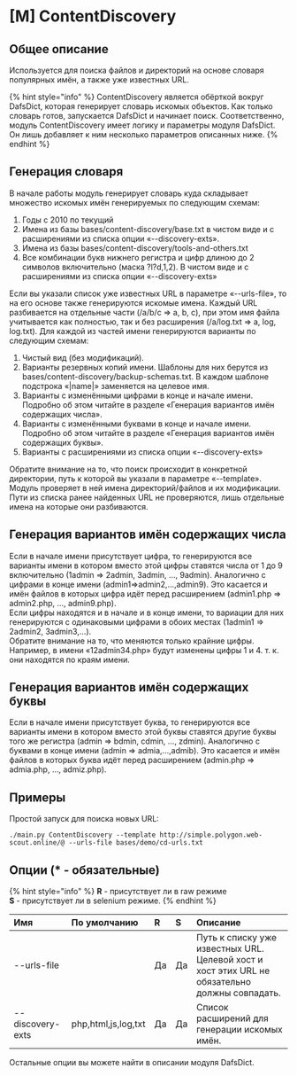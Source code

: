 # \[M\] ContentDiscovery

## Общее описание

Используется для поиска файлов и директорий на основе словаря популярных имён, а также уже известных URL.

{% hint style="info" %}
ContentDiscovery является обёрткой вокруг DafsDict, которая генерирует словарь искомых объектов. Как только словарь готов, запускается DafsDict и начинает поиск. Соответственно, модуль ContentDiscovery имеет логику и параметры модуля DafsDict. Он лишь добавляет к ним несколько параметров описанных ниже.
{% endhint %}

## Генерация словаря

В начале работы модуль генерирует словарь куда складывает множество искомых имён генерируемых по следующим схемам:

1. Годы с 2010 по текущий 
2. Имена из базы bases/content-discovery/base.txt в чистом виде и с расширениями из списка опции «--discovery-exts». 
3. Имена из базы bases/content-discovery/tools-and-others.txt 
4. Все комбинации букв нижнего регистра и цифр длиною до 2 символов включительно \(маска ?l?d,1,2\). В чистом виде и с расширениями из списка опции «--discovery-exts»

Если вы указали список уже известных URL в параметре «--urls-file», то на его основе также генерируются искомые имена. Каждый URL разбивается на отдельные части \(/a/b/c =&gt; a, b, c\), при этом имя файла учитывается как полностью, так и без расширения \(/a/log.txt =&gt; a, log, log.txt\). Для каждой из частей имени генерируются варианты по следующим схемам:

1. Чистый вид \(без модификаций\). 
2. Варианты резервных копий имени. Шаблоны для них берутся из bases/content-discovery/backup-schemas.txt. В каждом шаблоне подстрока «\|name\|» заменяется на целевое имя. 
3. Варианты с изменёнными цифрами в конце и начале имени. Подробно об этом читайте в разделе «Генерация вариантов имён содержащих числа». 
4. Варианты с изменёнными буквами в конце и начале имени. Подробно об этом читайте в разделе «Генерация вариантов имён содержащих буквы». 
5. Варианты с расширениями из списка опции «--discovery-exts»

Обратите внимание на то, что поиск происходит в конкретной директории, путь к которой вы указали в параметре «--template». Модуль проверяет в ней имена директорий/файлов и их модификации. Пути из списка ранее найденных URL не проверяются, лишь отдельные имена на которые они разбиваются.

## Генерация вариантов имён содержащих числа

Если в начале имени присутствует цифра, то генерируются все варианты имени в котором вместо этой цифры ставятся числа от 1 до 9 включительно \(1admin =&gt; 2admin, 3admin, …, 9admin\). Аналогично с цифрами в конце имени \(admin1=&gt;admin2,...,admin9\). Это касается и имён файлов в которых цифра идёт перед расширением \(admin1.php =&gt; admin2.php, …, admin9.php\).  
Если цифры находятся и в начале и в конце имени, то вариации для них генерируются с одинаковыми цифрами в обоих местах \(1admin1 =&gt; 2admin2, 3admin3,…\).  
Обратите внимание на то, что меняются только крайние цифры. Например, в имени «12admin34.php» будут изменены цифры 1 и 4. т. к. они находятся по краям имени.

## Генерация вариантов имён содержащих буквы

Если в начале имени присутствует буква, то генерируются все варианты имени в котором вместо этой буквы ставятся другие буквы того же регистра \(admin =&gt; bdmin, cdmin, …, zdmin\). Аналогично с буквами в конце имени \(admin =&gt; admia,...,admib\). Это касается и имён файлов в которых буква идёт перед расширением \(admin.php =&gt; admia.php, …, admiz.php\).

## Примеры

Простой запуск для поиска новых URL:

```text
./main.py ContentDiscovery --template http://simple.polygon.web-scout.online/@ --urls-file bases/demo/cd-urls.txt 
```


## Опции \(\* - обязательные\)

{% hint style="info" %}
**R** - присутствует ли в raw режиме  
**S** - присутствует ли в selenium режиме.
{% endhint %}

| Имя | По умолчанию | R | S | Описание |
| :--- | :--- | :--- | :--- | :--- |
| --urls-file |  | Да | Да | Путь к списку уже известных URL. Целевой хост и хост этих URL не обязательно должны совпадать. |
| --discovery-exts | php,html,js,log,txt | Да | Да | Список расширений для генерации искомых имён. |

Остальные опции вы можете найти в описании модуля DafsDict.

